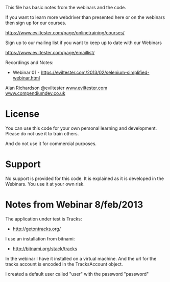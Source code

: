 This file has basic notes from the webinars and the code.

If you want to learn more webdriver than presented here or on the webinars then sign up for our courses.

https://www.eviltester.com/page/onlinetraining/courses/

Sign up to our mailing list if you want to keep up to date with our Webinars

https://www.eviltester.com/page/emaillist/


Recordings and Notes:

- Webinar 01 - https://eviltester.com/2013/02/selenium-simplified-webinar.html


Alan Richardson
@eviltester
www.eviltester.com
www.compendiumdev.co.uk


License
=======
You can use this code for your own personal learning and development. Please do not use it to train others. 

And do not use it for commercial purposes.


Support
=======
No support is provided for this code. It is explained as it is developed in the Webinars. You use it at your own risk. 


Notes from Webinar 8/feb/2013
=============================

The application under test is Tracks:

* http://getontracks.org/

I use an installation from bitnami:

* http://bitnami.org/stack/tracks

In the webinar I have it installed on a virtual machine. And the url for the tracks account is encoded in the TracksAccount object.

I created a default user called "user" with the password "password"

